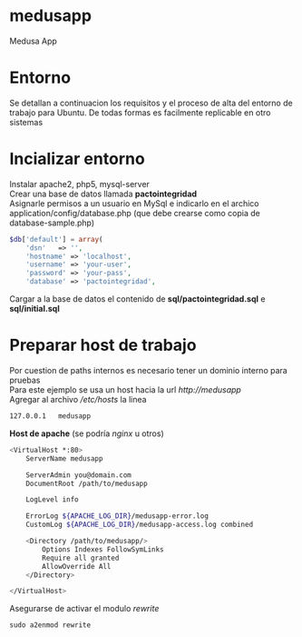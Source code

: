 # medusapp
Medusa App

# Entorno
Se detallan a continuacion los requisitos y el proceso de alta del entorno de trabajo
para Ubuntu. De todas formas es facilmente replicable en otro sistemas  

# Incializar entorno
Instalar apache2, php5, mysql-server  
Crear una base de datos llamada **pactointegridad**  
Asignarle permisos a un usuario en MySql e indicarlo en el archico application/config/database.php (que debe crearse como copia de database-sample.php)  
  
```php  
$db['default'] = array(  
	'dsn'	=> '',  
	'hostname' => 'localhost',  
	'username' => 'your-user',  
	'password' => 'your-pass',  
	'database' => 'pactointegridad',  
```  
  
Cargar a la base de datos el contenido de **sql/pactointegridad.sql** e **sql/initial.sql**  

# Preparar host de trabajo
Por cuestion de paths internos es necesario tener un dominio interno para pruebas  
Para este ejemplo se usa un host hacia la url *http://medusapp*  
Agregar al archivo */etc/hosts* la linea
```bash
127.0.0.1	medusapp  
```  

**Host de apache** (se podría *nginx* u otros)  
```bash
<VirtualHost *:80>
	ServerName medusapp

	ServerAdmin you@domain.com
	DocumentRoot /path/to/medusapp

	LogLevel info 

	ErrorLog ${APACHE_LOG_DIR}/medusapp-error.log
	CustomLog ${APACHE_LOG_DIR}/medusapp-access.log combined

	<Directory /path/to/medusapp/>
        Options Indexes FollowSymLinks
		Require all granted
		AllowOverride All
	</Directory>

</VirtualHost>
```  
Asegurarse de activar el modulo *rewrite*  
```
sudo a2enmod rewrite
```
 
